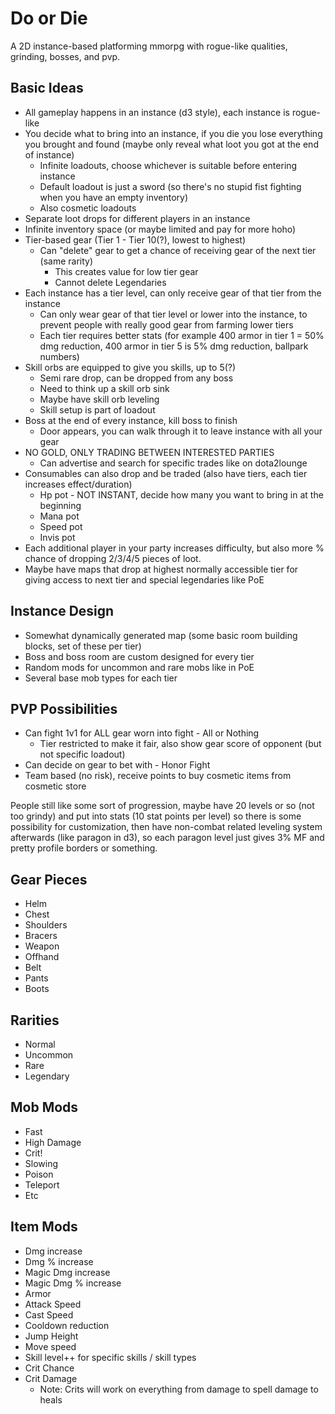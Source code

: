 Do or Die
==

A 2D instance-based platforming mmorpg with rogue-like qualities, grinding, bosses, and pvp.

## Basic Ideas
- All gameplay happens in an instance (d3 style), each instance is rogue-like
- You decide what to bring into an instance, if you die you lose everything you brought and found (maybe only reveal what loot you got at the end of instance)
    - Infinite loadouts, choose whichever is suitable before entering instance
    - Default loadout is just a sword (so there's no stupid fist fighting when you have an empty inventory)
    - Also cosmetic loadouts
- Separate loot drops for different players in an instance
- Infinite inventory space (or maybe limited and pay for more hoho)
- Tier-based gear (Tier 1 - Tier 10(?), lowest to highest)
    - Can "delete" gear to get a chance of receiving gear of the next tier (same rarity)
        - This creates value for low tier gear
        - Cannot delete Legendaries
- Each instance has a tier level, can only receive gear of that tier from the instance
    - Can only wear gear of that tier level or lower into the instance, to prevent people with really good gear from farming lower tiers
    - Each tier requires better stats (for example 400 armor in tier 1 = 50% dmg reduction, 400 armor in tier 5 is 5% dmg reduction, ballpark numbers)
- Skill orbs are equipped to give you skills, up to 5(?)
    - Semi rare drop, can be dropped from any boss
    - Need to think up a skill orb sink
    - Maybe have skill orb leveling
    - Skill setup is part of loadout
- Boss at the end of every instance, kill boss to finish
    - Door appears, you can walk through it to leave instance with all your gear
- NO GOLD, ONLY TRADING BETWEEN INTERESTED PARTIES
    - Can advertise and search for specific trades like on dota2lounge
- Consumables can also drop and be traded (also have tiers, each tier increases effect/duration)
    - Hp pot - NOT INSTANT, decide how many you want to bring in at the beginning
    - Mana pot
    - Speed pot
    - Invis pot
- Each additional player in your party increases difficulty, but also more % chance of dropping 2/3/4/5 pieces of loot.
- Maybe have maps that drop at highest normally accessible tier for giving access to next tier and special legendaries like PoE

## Instance Design
- Somewhat dynamically generated map (some basic room building blocks, set of these per tier)
- Boss and boss room are custom designed for every tier
- Random mods for uncommon and rare mobs like in PoE
- Several base mob types for each tier

## PVP Possibilities
- Can fight 1v1 for ALL gear worn into fight - All or Nothing
    - Tier restricted to make it fair, also show gear score of opponent (but not specific loadout)
- Can decide on gear to bet with - Honor Fight
- Team based (no risk), receive points to buy cosmetic items from cosmetic store

People still like some sort of progression, maybe have 20 levels or so (not too grindy) and put into stats (10 stat points per level) so there is some possibility for customization, then have
non-combat related leveling system afterwards (like paragon in d3), so each paragon level just gives 3% MF and pretty profile borders or something.

## Gear Pieces
- Helm
- Chest
- Shoulders
- Bracers
- Weapon
- Offhand
- Belt
- Pants
- Boots

## Rarities
- Normal
- Uncommon
- Rare
- Legendary

## Mob Mods
- Fast
- High Damage
- Crit!
- Slowing
- Poison
- Teleport
- Etc

## Item Mods
- Dmg increase
- Dmg % increase
- Magic Dmg increase
- Magic Dmg % increase
- Armor
- Attack Speed
- Cast Speed
- Cooldown reduction
- Jump Height
- Move speed
- Skill level++ for specific skills / skill types
- Crit Chance
- Crit Damage
    - Note: Crits will work on everything from damage to spell damage to heals

